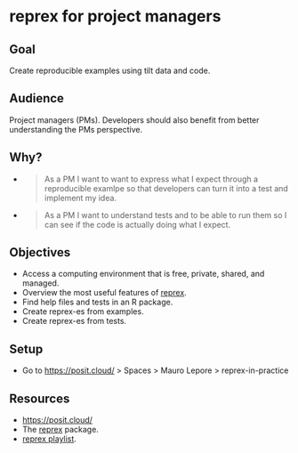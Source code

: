 # reprex for project managers

## Goal

Create reproducible examples using tilt data and code.

## Audience

Project managers (PMs). Developers should also benefit from better
understanding the PMs perspective.

## Why? 

* > As a PM I want to want to express what I expect through a reproducible 
examlpe so that developers can turn it into a test and implement my idea.
* > As a PM I want to understand tests and to be able to run them so I can see
if the code is actually doing what I expect.

## Objectives

* Access a computing environment that is free, private, shared, and managed.
* Overview the most useful features of [reprex](https://reprex.tidyverse.org/).
* Find help files and tests in an R package.
* Create reprex-es from examples.
* Create reprex-es from tests.

## Setup

- Go to https://posit.cloud/ > Spaces > Mauro Lepore > reprex-in-practice

## Resources

- https://posit.cloud/
- The [reprex](https://reprex.tidyverse.org) package.
- [reprex playlist](https://youtu.be/erv1yJaNID8?si=Nu0yubF-iljPOLLP).
